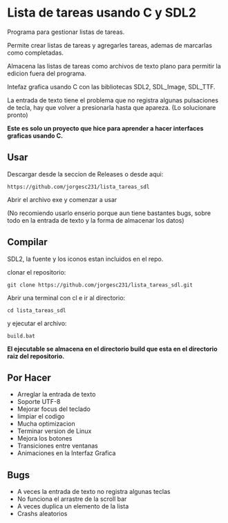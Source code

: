 # Lista de tareas usando C y SDL2

Programa para gestionar listas de tareas. 

Permite crear listas de tareas y agregarles tareas, ademas de marcarlas como completadas.

Almacena las listas de tareas como archivos de texto plano para permitir la edicion fuera del programa.

Intefaz grafica usando C con las bibliotecas SDL2, SDL_Image, SDL_TTF.

La entrada de texto tiene el problema que no registra algunas pulsaciones de tecla, hay que volver a presionarla hasta que apareza.
(Lo solucionare pronto)

__Este es solo un proyecto que hice para aprender a hacer interfaces graficas usando C.__


## Usar

Descargar desde la seccion de Releases o desde aqui:

    https://github.com/jorgesc231/lista_tareas_sdl


Abrir el archivo exe y comenzar a usar

(No recomiendo usarlo enserio porque aun tiene bastantes bugs, sobre todo en la entrada de texto y la forma de almacenar los datos)

## Compilar

SDL2, la fuente y los iconos estan incluidos en el repo.

clonar el repositorio:

    git clone https://github.com/jorgesc231/lista_tareas_sdl.git
    
Abrir una terminal con cl e ir al directorio:

    cd lista_tareas_sdl

y ejecutar el archivo:

    build.bat


__El ejecutable se almacena en el directorio build que esta en el directorio raiz del repositorio.__


## Por Hacer

- Arreglar la entrada de texto
- Soporte UTF-8
- Mejorar focus del teclado
- limpiar el codigo
- Mucha optimizacion
- Terminar version de Linux               
- Mejora los botones
- Transiciones entre ventanas
- Animaciones en la Interfaz Grafica


## Bugs

- A veces la entrada de texto no registra algunas teclas
- No funciona el arrastre de la scroll bar
- A veces duplica un elemento de la lista 
- Crashs aleatorios
